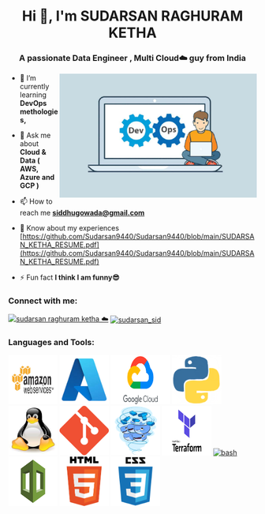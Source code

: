 <h1 align="center">Hi 👋, I'm SUDARSAN RAGHURAM KETHA</h1>
<h3 align="center">A passionate Data Engineer , Multi Cloud☁️ guy from India</h3>
<img align="right" alt="DevOps" width ="400" src="https://github.com/Sudarsan9440/Sudarsan9440/blob/main/DevOps-Career-Things.jpg">

- 🌱 I’m currently learning **DevOps methologies,**

- 💬 Ask me about **Cloud & Data ( AWS, Azure and GCP )**

- 📫 How to reach me **siddhugowada@gmail.com**

- 📄 Know about my experiences [https://github.com/Sudarsan9440/Sudarsan9440/blob/main/SUDARSAN_KETHA_RESUME.pdf](https://github.com/Sudarsan9440/Sudarsan9440/blob/main/SUDARSAN_KETHA_RESUME.pdf)

- ⚡ Fun fact **I think I am funny😎**

<h3 align="left">Connect with me:</h3>
<p align="left">
  <a href="https://linkedin.com/in/sudarsan-ketha" target="blank"><img align="center" src="https://raw.githubusercontent.com/rahuldkjain/github-profile-readme-generator/master/src/images/icons/Social/linked-in-alt.svg" alt="sudarsan raghuram ketha ☁️" height="30" width="40" /></a>
  <a href="https://instagram.com/sudarsan_sid" target="blank"><img align="center" src="https://raw.githubusercontent.com/rahuldkjain/github-profile-readme-generator/master/src/images/icons/Social/instagram.svg" alt="sudarsan_sid" height="30" width="40" /></a>
</p>

<h3 align="left">Languages and Tools:</h3>
<p align="left">
  <a href="https://aws.amazon.com" target="_blank" rel="noreferrer"><img src="https://github.com/Sudarsan9440/Sudarsan9440/blob/main/aws.gif" alt="aws" width="100" height="100"/></a>
  <a href="https://azure.microsoft.com/en-in/" target="_blank" rel="noreferrer"><img src="https://github.com/Sudarsan9440/Sudarsan9440/blob/main/azure-removebg-preview.png" alt="azure" width="100" height="100"/></a>
  <a href="https://cloud.google.com" target="_blank" rel="noreferrer"><img src="https://github.com/Sudarsan9440/Sudarsan9440/blob/main/gcp-removebg-preview.png" alt="gcp" width="120" height="100"/></a>
  <a href="https://www.python.org/" target="_blank" rel="noreferrer"><img src="https://github.com/Sudarsan9440/Sudarsan9440/blob/main/python.gif" alt="python" width="100" height="100"/></a>
  <a href="https://www.linux.org/" target="_blank" rel="noreferrer"><img src="https://github.com/Sudarsan9440/Sudarsan9440/blob/main/linux.jfif" alt="linux" width="100" height="100"/></a>
  <a href="https://git-scm.com/" target="_blank" rel="noreferrer"><img src="https://github.com/Sudarsan9440/Sudarsan9440/blob/main/git.png" alt="git" width="100" height="100"/></a>
  <a href="https://www.docker.com/" target="_blank" rel="noreferrer"><img src="https://github.com/Sudarsan9440/Sudarsan9440/blob/main/docker.gif" alt="docker" width="100" height="100"/></a>
  <a href="https://www.terraform.io/" target="_blank" rel="noreferrer"><img src="https://github.com/Sudarsan9440/Sudarsan9440/blob/main/terrraform-removebg-preview.png" alt="terraform" width="100" height="100"/></a>
  <a href="https://www.gnu.org/software/bash/" target="_blank" rel="noreferrer"><img src="https://www.vectorlogo.zone/logos/gnu_bash/gnu_bash-icon.svg" alt="bash" width="100" height="100"/></a>
  <a href="https://aws.amazon.com/cloudformation/" target="_blank" rel="noreferrer"><img src="https://github.com/Sudarsan9440/Sudarsan9440/blob/main/cloud formation.png" alt="cloudFormation" width="100" height="100"/></a>
  <a href="https://www.w3schools.com/html/" target="_blank" rel="noreferrer"><img src="https://github.com/Sudarsan9440/Sudarsan9440/blob/main/html.png" alt="html5" width="100" height="100"/></a>
  <a href="https://www.w3schools.com/css/" target="_blank" rel="noreferrer"><img src="https://raw.githubusercontent.com/devicons/devicon/master/icons/css3/css3-original-wordmark.svg" alt="css3" width="100" height="100"/></a>
 

